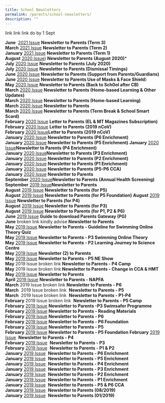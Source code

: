 ```yaml
---
title: School Newsletters
permalink: /parents/school-newsletters/
description: ""
---
```

link link link do by 1 Sept

**June** 
[2021 Issue](/files/NKPS%20Newsletter%20Term%203_24%20Jun%202021.pdf)
**Newsletter to Parents (Term 3)**
**<br>March** [2021 Issue](/files/NKPS%20Newsletter%20Term%202.pdf)
**Newsletter to Parents (Term 2)**
<br>**January** [2021 Issue](/files/NKPS%20Newsletter%20NKPS202101%202.pdf)
**Newsletter to Parents (Term 1)**
<br>**August** [2020 Issue](/files/50-NKPS%20Newsletter_11%20Aug%202020.pdf)) **Newsletter to Parents (August 2020)***
<br>**July** [2020 Issue](/files/49_NKPS%20Newsletter_30%20Jul%202020.pdf) **Newsletter to Parents (July 2020)**
<br>**July** [2020 Issue](/files/048_2020%20_Dimissal%20Timings%20NKPS.pdf) **Newsletter to Parents (Dismissal Timings)**
<br>**June** [2020 Issue](/files/47_Support%20from%20Parents%20and%20Guardians%20in%20Keeping%20Schools%20Safe.pdf) **Newsletter to Parents (Support from Parents/Guardians)**
<br>**June** [2020 Issue](/files/43-Updated%20guidelines%20on%20use%20of%20masks%20and%20face%20shields%20in%20school.pdf) **Newsletter to Parents Use of Masks & Face Shield**)  
**May** [2020 Issue](/files/36%20-%20Letter%20to%20Parents%20_29%20March%202020_Home-%20Based%20Learning.pdf) **Newsletter to Parents (Back to Sch0ol after CB)**
**March** [2020 Issue](/files/38%20-%20Home-Based%20Learning%20and%20Other%20Updates.pdf) **Newsletter to Parents (Home-based Learning & Other Updates)**
<br>**March** [2020 Issue](/files/36%20-%20Letter%20to%20Parents%20_29%20March%202020_Home-%20Based%20Learning.pdf) **Newsletter to Parents (Home-based Learning)**
**March** [2020 Issue](/files/35_Letter%20to%20Parents%20_23%20March%202020.pdf) **Newsletter to Parents**
<br>**March** [2020 Issue](/files/32%20-%20NKPS%20Newsletter%20(Term%20break%20&%20Smart%20Card)_12%20Mar%202020.pdf) **Newsletter to Parents (Term Break & School Smart Scard)**
<br>**February** [2020 Issue](/files/26_%20EL%20&%20MTL%20Magazine%20Subscription%202020.pdf) **Letter to Parents (EL & MT Magazines Subscription)**
<br>**February** [2020 Issue](/files/24_Letter%20to%20Parents%20(2019-nCoV)(for%20P4-P6).pdf) **Letter to Parents (2019 nCoV)**
<br>**February** [2020 Issue](/files/22_Letter%20to%20Parents%20(2019-nCoV).pdf)**Letter to Parents (2019 nCoV)**
<br>**January** [2020 Issue](/files/08F%20P6%20-%20NKPS%20Enrichment%20Letter%202020.pdf) **Newsletter to Parents (P6 Enrichment)**
<br>**January** [2020 Issue](/files/08E%20P5%20-%20NKPS%20Enrichment%20Letter%202020.pdf) **Newsletter to Parents (P5 Enrichment)**
**January** [2020 Issue](/files/08D%20P4%20-%20NKPS%20Enrichment%20Letter%202020.pdf)**Newsletter to Parents (P4 Enrichment)**
<br>**January** [2020 Issue](/files/08C%20P3%20-%20NKPS%20Enrichment%20Letter%202020.pdf)**Newsletter to Parents (P3 Enrichment)**
<br>**January** [2020 Issue](/files/08B%20P2%20-%20NKPS%20Enrichment%20Letter%202020.pdf) **Newsletter to Parents (P2 Enrichment)**
<br>**January** [2020 Issue](/files/08A%20P1%20-%20NKPS%20Enrichment%20Letter%202020.pdf) **Newsletter to Parents (P1 Enrichment)**
<br>**January** [2020 Issue](/files/03-P5%20%20P6%20CCA%202020.pdf) **Newsletter to Parents (P5-P6 CCA)**
<br>**January** [2020 Issue](/files/01%20-%20NKPS%20Newsletter%201-2020%20(Jan).pdf) **Newsletter to Parents**
<br>**September** [2020 Issue](/files/75%20-%20School%20Health%20Screening%20Letter%202019.pdf)**Newsletter to Parents (Annual Health Screening)**
**September** [2019 Issue](/files/73_NKPS%20Newsletter%20to%20Parents.pdf)**Newsletter to Parents**
<br>**August** [2019 Issue](/files/70-%20NKPS%20Newsletter%20_P5.pdf) **Newsletter to Parents (for P5)**
<br>**August** [2019 Issue](/files/70-%20NKPS%20Newsletter%20_P5%20Foundation.pdf) **Newsletter to Parents (for P5 Foundation)**
**August** [2019 Issue](/files/70-%20NKPS%20Newsletter%20_P4.pdf) **Newsletter to Parents (for P4)**
<br>**August** [2019 Issue](/files/70-%20NKPS%20Newsletter%20_P3.pdf) **Newsletter to Parents (for P3)**
<br>**August** [2019 Issue](/files/70-%20NKPS%20Newsletter.pdf) **Newsletter to Parents (for P1, P2 & P6)**
<br>**June** [2019 Issue](/files/62_Parents%20Gateway%20Instructional%20Guide.pdf) **Guide to download Parents Gateway (PG)**
<br>**June** broken link kindly advise **Newsletter to Parents** 
<br>**May** [2019 Issue](/files/Guidelines%20For%20Students%20To%20Access%20SwimSafer%20Online%20Theory%20Quiz.pdf) **Newsletter to Parents - Guideline for Swimming Online Theory Quiz**
<br>**May** [2019 Issue](/files/59_P3%20Swimming%20Online%20Theory%20Instructions%202019.pdf) **Newsletter to Parents - P3 Swimming Online Theory**
**May** [2019 Issue](/files/55_P2%20Learning%20Journey%20to%20Science%20Centre.pdf) **Newsletter to Parents - P2 Learning Journey to Science Centre**
<br>**May** [2019 Issue](/files/54_Newsletter%20to%20Parents%2027%20May%202019.pdf) **Newsletter (2) to Parents** 
<br>**May** [2019 Issue](/files/53_NE%20Show%20Letter%20to%20Parents.pdf) **Newsletter to Parents - P5 NE Show**
<br>**May** 2019 Issue broken link **Newsletter to Parents - P4 Camp**
<br>**May** 2019 Issue broken link **Newsletter to Parents - Change in CCA & HMT**
<br>**May** [2019 Issue](/files/48_Newsletter_3%20May%202019.pdf) **Newsletter to Parents**
<br>**April** [2019 Issue](/files/41%20NAPFA%20letter%20to%20Parent%202019.pdf) **Newsletter to Parents - NAPFA** 
<br>**March** 2019 Issue broken link **Newsletter to Parents - P6**
<br>**March**  2019 Issue broken link  **Newsletter to Parents - P5**
<br>**March**  2019 Issue broken link  **Newsletter to Parents - P1-P4**
<br>**February** 2019 Issue broken link  **Newsletter to Parents - P5 Camp**
<br>**February** [2019 Issue](/files/33%20-%20P3%20Swimsafer.pdf) **Newsletter to Parents -P3 Swimsafer Programme**
<br>**February** [2019 Issue](/files/25%20-%20Reading%20Material%202019.pdf) **Newsletter to Parents - Reading Materials**
<br>**February** [2019 Issue](/files/24_NKPS%20Newsletter%20_P6.pdf) **Newsletter to Parents - P6**
<br>**February** [2019 Issue](/files/24_NKPS%20Newsletter%20_P6%20Foundation.pdf) **Newsletter to Parents - P6 Foundation**  
**February** [2019 Issue](/files/24_NKPS%20Newsletter%20_P5.pdf) **Newsletter to Parents - P5** 
<br>**February** [2019 Issue](/files/24_NKPS%20Newsletter%20_P5%20Foundation.pdf) **Newsletter to Parents - P5 Foundation**
**February** [2019 Issue](https://northoakspri.moe.edu.sg/qql/slot/u375/24_NKPS%20Newsletter%20_P4.pdf) [](http://august%202018%20issue%20%20newsletter%20to%20parents/) **Newsletter to Parents - P4**
<br>**February** [2019 Issue](https://northoakspri.moe.edu.sg/qql/slot/u375/24_NKPS%20Newsletter%20_P3.pdf) [](http://august%202018%20issue%20%20newsletter%20to%20parents/) **Newsletter to Parents - P3**
<br>**February** [2019 Issue](https://northoakspri.moe.edu.sg/qql/slot/u375/24_NKPS%20Newsletter%20_P1%20&%20P2.pdf) [](http://august%202018%20issue%20%20newsletter%20to%20parents/) **Newsletter to Parents - P1 & P2** 
<br>**January** [2019 Issue](https://northoakspri.moe.edu.sg/qql/slot/u375/15%20-%20NKPS%20Enrichment%20Letter%202019%20-%20%20P6.pdf) [](http://august%202018%20issue%20%20newsletter%20to%20parents/) **Newsletter to Parents - P6 Enrichment**
<br>**January** [2019 Issue](https://northoakspri.moe.edu.sg/qql/slot/u375/14%20-%20NKPS%20Enrichment%20Letter%202019%20-%20%20P5.pdf) [](http://august%202018%20issue%20%20newsletter%20to%20parents/) **Newsletter to Parents - P5 Enrichment**
<br>**January** [2019 Issue](https://northoakspri.moe.edu.sg/qql/slot/u375/13%20-%20NKPS%20Enrichment%20Letter%202019%20-%20%20P4.pdf) [](http://august%202018%20issue%20%20newsletter%20to%20parents/) **Newsletter to Parents - P4 Enrichment**
<br>**January** [2019 Issue](https://northoakspri.moe.edu.sg/qql/slot/u375/12%20-%20NKPS%20Enrichment%20Letter%202019%20-%20%20P3.pdf) [](http://august%202018%20issue%20%20newsletter%20to%20parents/) **Newsletter to Parents - P3 Enrichment**
<br>**January** [2019 Issue](https://northoakspri.moe.edu.sg/qql/slot/u375/11%20-%20NKPS%20Enrichment%20Letter%202019%20-%20%20P2.pdf) [](http://august%202018%20issue%20%20newsletter%20to%20parents/) **Newsletter to Parents - P2 Enrichment**
<br>**January** [2019 Issue](https://northoakspri.moe.edu.sg/qql/slot/u375/10%20-%20NKPS%20Enrichment%20Letter%202019%20-%20%20P1.pdf) [](http://august%202018%20issue%20%20newsletter%20to%20parents/) **Newsletter to Parents - P1 Enrichment**
<br>**January** [2019 Issue](https://northoakspri.moe.edu.sg/qql/slot/u375/09%20-%20P5%20&%20P6%20CCA%202019.pdf) [](http://august%202018%20issue%20%20newsletter%20to%20parents/) **Newsletter to Parents - P5 & P6 CCA**
<br>**January** [2019 Issue](https://northoakspri.moe.edu.sg/qql/slot/u375/08-Newsletter%20to%20Parents%20(15%20Jan).pdf) [](http://august%202018%20issue%20%20newsletter%20to%20parents/) **Newsletter to Parents (08/2019)**
<br>**January** [2019 Issue](https://northoakspri.moe.edu.sg/qql/slot/u375/01%20-%20NKPS%20Newsletter%201-2019%20(Jan).pdf) [](http://august%202018%20issue%20%20newsletter%20to%20parents/) **Newsletter to Parents (01/2019)**